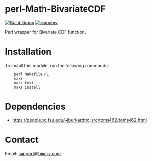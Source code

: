 # perl-Math-BivariateCDF

[![Build Status](https://travis-ci.org/binary-com/perl-Math-BivariateCDF.svg?branch=master)](https://travis-ci.org/binary-com/perl-Math-BivariateCDF)
[![codecov](https://codecov.io/gh/binary-com/perl-Math-BivariateCDF/branch/master/graph/badge.svg)](https://codecov.io/gh/binary-com/perl-Math-BivariateCDF)


Perl wrapper for Bivariate CDF function.

Installation
============

To install this module, run the following commands:

        perl Makefile.PL
        make
        make test
        make install

Dependencies
============

* https://people.sc.fsu.edu/~jburkardt/c_src/toms462/toms462.html

Contact
======

Email: support@binary.com
